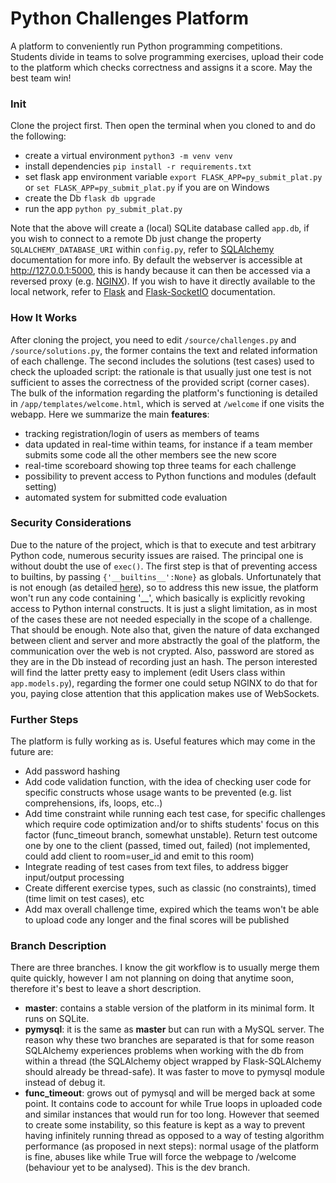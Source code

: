 # Python Challenges Platform

A platform to conveniently run Python programming competitions.  
Students divide in teams to solve programming exercises, upload their code to the platform which checks correctness and assigns it a score. May the best team win!

### Init
Clone the project first. Then open the terminal when you cloned to and do the following:
* create a virtual environment `python3 -m venv venv`
* install dependencies `pip install -r requirements.txt`
* set flask app environment variable `export FLASK_APP=py_submit_plat.py` or `set FLASK_APP=py_submit_plat.py` if you are on Windows
* create the Db `flask db upgrade`
* run the app `python py_submit_plat.py`

Note that the above will create a (local) SQLite database called `app.db`, if you wish to connect to a remote Db just change the property `SQLALCHEMY_DATABASE_URI` within `config.py`, refer to [SQLAlchemy](https://docs.sqlalchemy.org/en/13/) documentation for more info. 
By default the webserver is accessible at http://127.0.0.1:5000, this is handy because it can then be accessed via a reversed proxy (e.g. [NGINX](https://www.nginx.com/)). If you wish to have it directly available to the local network, refer to [Flask](http://flask.palletsprojects.com/en/1.1.x/) and [Flask-SocketIO](https://flask-socketio.readthedocs.io/en/latest/) documentation.

### How It Works

After cloning the project, you need to edit `/source/challenges.py` and `/source/solutions.py`, the former contains the text and related information of each challenge. The second includes the solutions (test cases) used to check the uploaded script: the rationale is that usually just one test is not sufficient to asses the correctness of the provided script (corner cases). The bulk of the information regarding the platform's functioning is detailed in `/app/templates/welcome.html`, which is served at `/welcome` if one visits the webapp. Here we summarize the main **features**:
* tracking registration/login of users as members of teams
* data updated in real-time within teams, for instance if a team member submits some code all the other members see the new score 
* real-time scoreboard showing top three teams for each challenge
* possibility to prevent access to Python functions and modules (default setting)
* automated system for submitted code evaluation 

### Security Considerations
Due to the nature of the project, which is that to execute and test arbitrary Python code, numerous security issues are raised. The principal one is without doubt the use of `exec()`. The first step is that of preventing access to builtins, by passing `{'__builtins__':None}` as globals. Unfortunately that is not enough (as detailed [here](https://nedbatchelder.com/blog/201206/eval_really_is_dangerous.html)), so to address this new issue, the platform won't run any code containing '__', which basically is explicitly revoking access to Python internal constructs. It is just a slight limitation, as in most of the cases these are not needed especially in the scope of a challenge. That should be enough. 
Note also that, given the nature of data exchanged between client and server and more abstractly the goal of the platform, the communication over the web is not crypted. Also, password are stored as they are in the Db instead of recording just an hash. The person interested will find the latter pretty easy to implement (edit Users class within `app.models.py`), regarding the former one could setup NGINX to do that for you, paying close attention that this application makes use of WebSockets.

### Further Steps
The platform is fully working as is. Useful features which may come in the future are:
* Add password hashing
* Add code validation function, with the idea of checking user code for specific constructs whose usage wants to be prevented (e.g. list comprehensions, ifs, loops, etc..)
* Add time constraint while running each test case, for specific challenges which require code optimization and/or to shifts students' focus on this factor (func_timeout branch, somewhat unstable). Return test outcome one by one to the client (passed, timed out, failed) (not implemented, could add client to room=user_id and emit to this room)
* Integrate reading of test cases from text files, to address bigger input/output processing 
* Create different exercise types, such as classic (no constraints), timed (time limit on test cases), etc
* Add max overall challenge time, expired which the teams won't be able to upload code any longer and the final scores will be published

### Branch Description
There are three branches. I know the git workflow is to usually merge them quite quickly, however I am not planning on doing that anytime soon, therefore it's best to leave a short description.
* **master**: contains a stable version of the platform in its minimal form. It runs on SQLite.
* **pymysql**: it is the same as **master** but can run with a MySQL server. The reason why these two branches are separated is that for some reason SQLAlchemy experiences problems when working with the db from within a thread (the SQLAlchemy object wrapped by Flask-SQLAlchemy should already be thread-safe). It was faster to move to pymysql module instead of debug it.
* **func_timeout**: grows out of pymysql and will be merged back at some point. It contains code to account for while True loops in uploaded code and similar instances that would run for too long. However that seemed to create some instability, so this feature is kept as a way to prevent having infinitely running thread as opposed to a way of testing algorithm performance (as proposed in next steps): normal usage of the platform is fine, abuses like while True will force the webpage to /welcome (behaviour yet to be analysed). This is the dev branch.